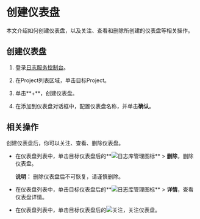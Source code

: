 # 创建仪表盘

本文介绍如何创建仪表盘，以及关注、查看和删除所创建的仪表盘等相关操作。

## 创建仪表盘

1.  登录[日志服务控制台](https://sls.console.aliyun.com)。

2.  在Project列表区域，单击目标Project。

3.  单击**+**，创建仪表盘。

4.  在添加到仪表盘对话框中，配置仪表盘名称，并单击**确认**。


## 相关操作

创建仪表盘后，你可以关注、查看、删除仪表盘。

-   在仪表盘列表中，单击目标仪表盘后的**![日志库管理图标](https://static-aliyun-doc.oss-accelerate.aliyuncs.com/assets/img/zh-CN/0095659951/p53157.png)** \> **删除**，删除仪表盘。

    **说明：** 删除仪表盘后不可恢复，请谨慎删除。

-   在仪表盘列表中，单击目标仪表盘后的**![日志库管理图标](https://static-aliyun-doc.oss-accelerate.aliyuncs.com/assets/img/zh-CN/0095659951/p53157.png)** \> **详情**，查看仪表盘详情。
-   在仪表盘列表中，单击目标仪表盘后的![关注](https://static-aliyun-doc.oss-accelerate.aliyuncs.com/assets/img/zh-CN/0402866951/p111451.png)，关注仪表盘。

